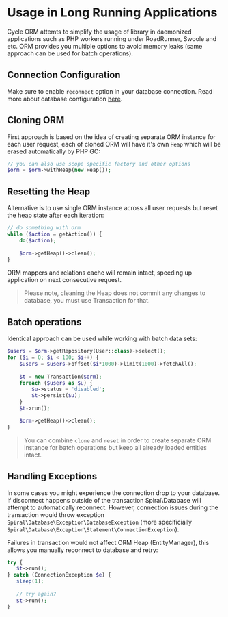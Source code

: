 # Usage in Long Running Applications
Cycle ORM attemts to simplify the usage of library in daemonized applications such as PHP workers running under RoadRunner, Swoole and etc.
ORM provides you multiple options to avoid memory leaks (same approach can be used for batch operations).

## Connection Configuration
Make sure to enable `reconnect` option in your database connection. Read more about database configuration [here](/basic/connect.md).

## Cloning ORM
First approach is based on the idea of creating separate ORM instance for each user request, each of cloned ORM will have it's own
`Heap` which will be erased automatically by PHP GC:

```php
// you can also use scope specific factory and other options
$orm = $orm->withHeap(new Heap());
```

## Resetting the Heap
Alternative is to use single ORM instance across all user requests but reset the heap state after each iteration:

```php
// do something with orm
while ($action = getAction()) {
    do($action);
    
    $orm->getHeap()->clean();
}
```

ORM mappers and relations cache will remain intact, speeding up application on next consecutive request.

> Please note, cleaning the Heap does not commit any changes to database, you must use Transaction for that.

## Batch operations
Identical approach can be used while working with batch data sets:

```php
$users = $orm->getRepository(User::class)->select();
for ($i = 0; $i < 100; $i++) {
    $users = $users->offset($i*1000)->limit(1000)->fetchAll();
  
    $t = new Transaction($orm);
    foreach ($users as $u) {
        $u->status = 'disabled';
        $t->persist($u);
    }
    $t->run();

    $orm->getHeap()->clean();
}
```

> You can combine `clone` and `reset` in order to create separate ORM instance for batch operations but keep all already loaded entities intact.

## Handling Exceptions
In some cases you might experience the connection drop to your database. If disconnect happens outside of the transaction Spiral\Database will attempt to automatically reconnect. However, connection issues during the transaction would throw exception `Spiral\Database\Exception\DatabaseException` (more specificially `Spiral\Database\Exception\Statement\ConnectionException`).

Failures in transaction would not affect ORM Heap (EntityManager), this allows you manually reconnect to database and retry:

```php
try {
   $t->run();
} catch (ConnectionException $e) {
   sleep(1);
   
   // try again?
   $t->run();
}
```
